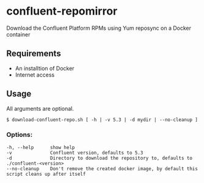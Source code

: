 # confluent-repomirror
Download the Confluent Platform RPMs using Yum reposync on a Docker container

## Requirements
* An installtion of Docker
* Internet access

## Usage
All arguments are optional.

`$ download-confluent-repo.sh [ -h | -v 5.3 | -d mydir | --no-cleanup ]`
### Options:

```
-h, --help      show help
-v              Confluent version, defaults to 5.3
-d              Directory to download the repository to, defaults to ./confluent-<version>
--no-cleanup    Don't remove the created docker image, by default this script cleans up after itself
````
